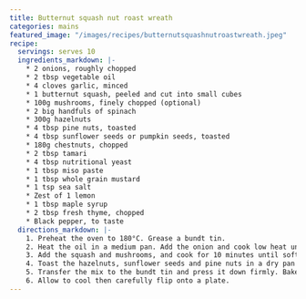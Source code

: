 ```yaml
---
title: Butternut squash nut roast wreath
categories: mains
featured_image: "/images/recipes/butternutsquashnutroastwreath.jpeg"
recipe:
  servings: serves 10
  ingredients_markdown: |-
    * 2 onions, roughly chopped
    * 2 tbsp vegetable oil
    * 4 cloves garlic, minced
    * 1 butternut squash, peeled and cut into small cubes
    * 100g mushrooms, finely chopped (optional)
    * 2 big handfuls of spinach
    * 300g hazelnuts
    * 4 tbsp pine nuts, toasted
    * 4 tbsp sunflower seeds or pumpkin seeds, toasted
    * 180g chestnuts, chopped
    * 2 tbsp tamari
    * 4 tbsp nutritional yeast
    * 1 tbsp miso paste
    * 1 tbsp whole grain mustard
    * 1 tsp sea salt
    * Zest of 1 lemon
    * 1 tbsp maple syrup
    * 2 tbsp fresh thyme, chopped
    * Black pepper, to taste
  directions_markdown: |-
    1. Preheat the oven to 180°C. Grease a bundt tin.
    2. Heat the oil in a medium pan. Add the onion and cook low heat until soft. Add the garlic and cook for a further minute.
    3. Add the squash and mushrooms, and cook for 10 minutes until soft. Stir in the spinach and turn off the heat when wilted.
    4. Toast the hazelnuts, sunflower seeds and pine nuts in a dry pan until slightly golden. Add them to a food processor and pulse a few times. Add them to the pan. Add all the remaining ingredients, and stir to combine.
    5. Transfer the mix to the bundt tin and press it down firmly. Bake for 30 mintures. If the nut roast is browning too much on top, cover with foil. Bake for another 10 minutes.
    6. Allow to cool then carefully flip onto a plate.
---
```

